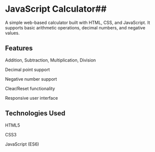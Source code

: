 # JavaScript Calculator##
A simple web-based calculator built with HTML, CSS, and JavaScript. It supports basic arithmetic operations, decimal numbers, and negative values.

## Features
Addition, Subtraction, Multiplication, Division

Decimal point support

Negative number support

Clear/Reset functionality

Responsive user interface

## Technologies Used
HTML5

CSS3

JavaScript (ES6)

